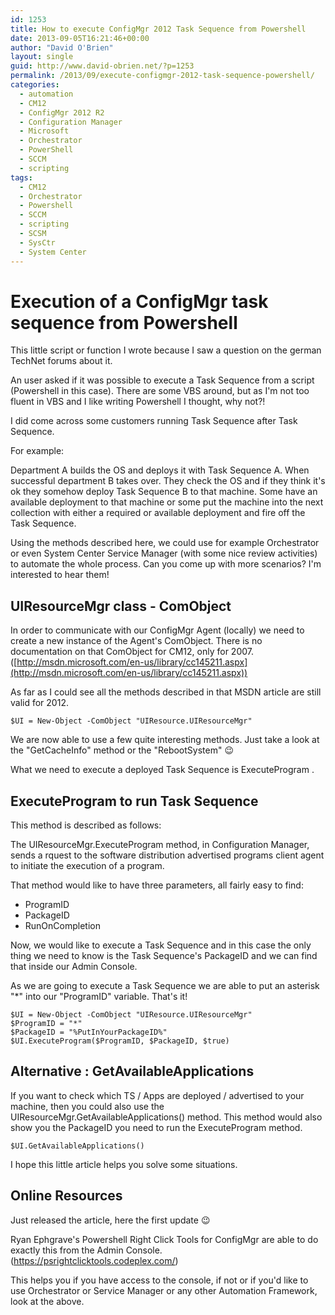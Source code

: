 ```yaml
---
id: 1253
title: How to execute ConfigMgr 2012 Task Sequence from Powershell
date: 2013-09-05T16:21:46+00:00
author: "David O'Brien"
layout: single
guid: http://www.david-obrien.net/?p=1253
permalink: /2013/09/execute-configmgr-2012-task-sequence-powershell/
categories:
  - automation
  - CM12
  - ConfigMgr 2012 R2
  - Configuration Manager
  - Microsoft
  - Orchestrator
  - PowerShell
  - SCCM
  - scripting
tags:
  - CM12
  - Orchestrator
  - Powershell
  - SCCM
  - scripting
  - SCSM
  - SysCtr
  - System Center
---
```

# Execution of a ConfigMgr task sequence from Powershell

This little script or function I wrote because I saw a question on the german TechNet forums about it.

An user asked if it was possible to execute a Task Sequence from a script (Powershell in this case). There are some VBS around, but as I'm not too fluent in VBS and I like writing Powershell I thought, why not?!

I did come across some customers running Task Sequence after Task Sequence.

For example:

Department A builds the OS and deploys it with Task Sequence A. When successful department B takes over. They check the OS and if they think it's ok they somehow deploy Task Sequence B to that machine. Some have an available deployment to that machine or some put the machine into the next collection with either a required or available deployment and fire off the Task Sequence.

Using the methods described here, we could use for example Orchestrator or even System Center Service Manager (with some nice review activities) to automate the whole process. Can you come up with more scenarios? I'm interested to hear them!

## UIResourceMgr class - ComObject

In order to communicate with our ConfigMgr Agent (locally) we need to create a new instance of the Agent's ComObject. There is no documentation on that ComObject for CM12, only for 2007. ([http://msdn.microsoft.com/en-us/library/cc145211.aspx](http://msdn.microsoft.com/en-us/library/cc145211.aspx))

As far as I could see all the methods described in that MSDN article are still valid for 2012.

`$UI = New-Object -ComObject "UIResource.UIResourceMgr"`

We are now able to use a few quite interesting methods. Just take a look at the "GetCacheInfo" method or the "RebootSystem" 😉

What we need to execute a deployed Task Sequence is ExecuteProgram .

## ExecuteProgram to run Task Sequence

This method is described as follows:

The UIResourceMgr.ExecuteProgram method, in Configuration Manager, sends a rquest to the software distribution advertised programs client agent to initiate the execution of a program.

That method would like to have three parameters, all fairly easy to find:

* ProgramID
* PackageID
* RunOnCompletion

Now, we would like to execute a Task Sequence and in this case the only thing we need to know is the Task Sequence's PackageID and we can find that inside our Admin Console.

As we are going to execute a Task Sequence we are able to put an asterisk "*" into our "ProgramID" variable. That's it!

```
$UI = New-Object -ComObject "UIResource.UIResourceMgr"
$ProgramID = "*"
$PackageID = "%PutInYourPackageID%"
$UI.ExecuteProgram($ProgramID, $PackageID, $true)
```

## Alternative : GetAvailableApplications

If you want to check which TS / Apps are deployed / advertised to your machine, then you could also use the UIResourceMgr.GetAvailableApplications() method. This method would also show you the PackageID you need to run the ExecuteProgram method.

`$UI.GetAvailableApplications()`

I hope this little article helps you solve some situations.

## Online Resources

Just released the article, here the first update 😉

Ryan Ephgrave's Powershell Right Click Tools for ConfigMgr are able to do exactly this from the Admin Console. (https://psrightclicktools.codeplex.com/)

This helps you if you have access to the console, if not or if you'd like to use Orchestrator or Service Manager or any other Automation Framework, look at the above.
